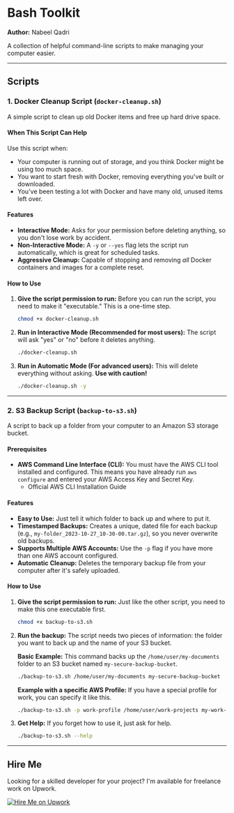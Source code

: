 # Bash Toolkit

**Author:** Nabeel Qadri

A collection of helpful command-line scripts to make managing your computer easier.

---

## Scripts

### 1. Docker Cleanup Script (`docker-cleanup.sh`)

A simple script to clean up old Docker items and free up hard drive space.

#### When This Script Can Help

Use this script when:

-   Your computer is running out of storage, and you think Docker might be using too much space.
-   You want to start fresh with Docker, removing everything you've built or downloaded.
-   You've been testing a lot with Docker and have many old, unused items left over.

#### Features

-   **Interactive Mode:** Asks for your permission before deleting anything, so you don't lose work by accident.
-   **Non-Interactive Mode:** A `-y` or `--yes` flag lets the script run automatically, which is great for scheduled tasks.
-   **Aggressive Cleanup:** Capable of stopping and removing *all* Docker containers and images for a complete reset.

#### How to Use

1.  **Give the script permission to run:**
    Before you can run the script, you need to make it "executable." This is a one-time step.
    ```bash
    chmod +x docker-cleanup.sh
    ```

2.  **Run in Interactive Mode (Recommended for most users):**
    The script will ask "yes" or "no" before it deletes anything.
    ```bash
    ./docker-cleanup.sh
    ```

3.  **Run in Automatic Mode (For advanced users):**
    This will delete everything without asking. **Use with caution!**
    ```bash
    ./docker-cleanup.sh -y
    ```

---

### 2. S3 Backup Script (`backup-to-s3.sh`)

A script to back up a folder from your computer to an Amazon S3 storage bucket.

#### Prerequisites

-   **AWS Command Line Interface (CLI):** You must have the AWS CLI tool installed and configured. This means you have already run `aws configure` and entered your AWS Access Key and Secret Key.
    -   Official AWS CLI Installation Guide

#### Features

-   **Easy to Use:** Just tell it which folder to back up and where to put it.
-   **Timestamped Backups:** Creates a unique, dated file for each backup (e.g., `my-folder_2023-10-27_10-30-00.tar.gz`), so you never overwrite old backups.
-   **Supports Multiple AWS Accounts:** Use the `-p` flag if you have more than one AWS account configured.
-   **Automatic Cleanup:** Deletes the temporary backup file from your computer after it's safely uploaded.

#### How to Use

1.  **Give the script permission to run:**
    Just like the other script, you need to make this one executable first.
    ```bash
    chmod +x backup-to-s3.sh
    ```

2.  **Run the backup:**
    The script needs two pieces of information: the folder you want to back up and the name of your S3 bucket.

    **Basic Example:**
    This command backs up the `/home/user/my-documents` folder to an S3 bucket named `my-secure-backup-bucket`.
    ```bash
    ./backup-to-s3.sh /home/user/my-documents my-secure-backup-bucket
    ```

    **Example with a specific AWS Profile:**
    If you have a special profile for work, you can specify it like this.
    ```bash
    ./backup-to-s3.sh -p work-profile /home/user/work-projects my-work-backups
    ```

3.  **Get Help:**
    If you forget how to use it, just ask for help.
    ```bash
    ./backup-to-s3.sh --help
    ```

---

## Hire Me

Looking for a skilled developer for your project? I'm available for freelance work on Upwork.

[![Hire Me on Upwork](https://img.shields.io/badge/Hire%20Me-Upwork-green.svg)](https://www.upwork.com/freelancers/~01315c3a41f60b61e7)